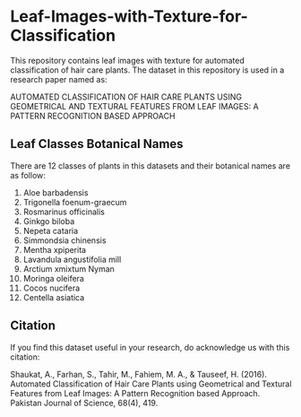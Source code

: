 # Leaf-Images-with-Texture-for-Classification
This repository contains leaf images with texture for automated classification of hair care plants. The dataset in this repository is used in a research paper named as:

AUTOMATED CLASSIFICATION OF HAIR CARE PLANTS USING GEOMETRICAL AND TEXTURAL FEATURES FROM LEAF IMAGES: A PATTERN RECOGNITION BASED APPROACH

## Leaf Classes Botanical Names

There are 12 classes of plants in this datasets and their botanical names are as follow:
1. Aloe barbadensis
2. Trigonella foenum-graecum
3. Rosmarinus officinalis
4. Ginkgo biloba
5. Nepeta cataria
6. Simmondsia chinensis 
7. Mentha xpiperita
8. Lavandula angustifolia mill
9. Arctium xmixtum Nyman 
10. Moringa oleifera 
11. Cocos nucifera 
12. Centella asiatica 

## Citation

If you find this dataset useful in your research, do acknowledge us with this citation:

Shaukat, A., Farhan, S., Tahir, M., Fahiem, M. A., & Tauseef, H. (2016). Automated Classification of Hair Care Plants using Geometrical and Textural Features from Leaf Images: A Pattern Recognition based Approach. Pakistan Journal of Science, 68(4), 419.
